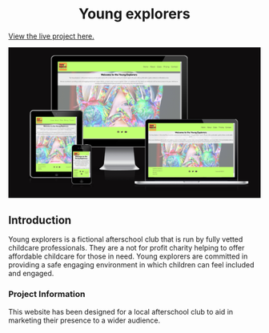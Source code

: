<h1 align="center">Young explorers </h1>

[View the live project here.](https://sagetiger85.github.io/Kidz-Klub/)

![Responsive Platforms](assets/readmeimage/responsivedemo.png)

## Introduction

Young explorers is a fictional afterschool club that is run by fully vetted childcare professionals. They are a not for profit charity helping to offer affordable childcare for those in need. Young explorers are committed in providing a safe engaging environment in which children can feel included and engaged. 

### Project Information

This website has been designed for a local afterschool club to aid in marketing their presence to a wider audience. 